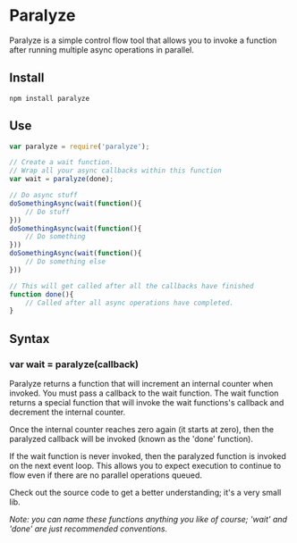 # Paralyze

Paralyze is a simple control flow tool that allows you to invoke a function after running multiple async operations in parallel.

## Install

	npm install paralyze

## Use

```js
var paralyze = require('paralyze');

// Create a wait function.
// Wrap all your async callbacks within this function
var wait = paralyze(done);

// Do async stuff
doSomethingAsync(wait(function(){
	// Do stuff
}))
doSomethingAsync(wait(function(){
	// Do something
}))
doSomethingAsync(wait(function(){
	// Do something else
}))

// This will get called after all the callbacks have finished
function done(){
	// Called after all async operations have completed.
}
```

## Syntax

### var wait = paralyze(callback)

Paralyze returns a function that will increment an internal counter when invoked.
You must pass a callback to the wait function. The wait function returns a special function that 
will invoke the wait functions's callback and decrement the internal counter.

Once the internal counter reaches zero again (it starts at zero), then the paralyzed callback will be invoked (known as the 'done' function).

If the wait function is never invoked, then the paralyzed function is invoked on the next event loop. 
This allows you to expect execution to continue to flow even if there are no parallel operations queued.

Check out the source code to get a better understanding; it's a very small lib.

_Note: you can name these functions anything you like of course; 'wait' and 'done' are just recommended conventions._